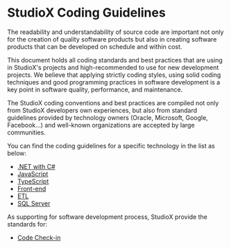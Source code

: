 # StudioX Coding Guidelines

The readability and understandability of source code are important not only for the creation of quality software products but also in creating software products that can be developed on schedule and within cost.

This document holds all coding standards and best practices that are using in StudioX's projects and high-recommended to use for new development projects. We believe that applying strictly coding styles, using solid coding techniques and good programming practices in software development is a key point in software quality, performance, and maintenance.

The StudioX coding conventions and best practices are compiled not only from StudioX developers own experiences, but also from standard guidelines provided by technology owners (Oracle, Microsoft, Google, Facebook...) and well-known organizations are accepted by large communities.

You can find the coding guidelines for a specific technology in the list as below:

* [.NET with C#](dotnet.md)
* [JavaScript](javascript.md)
* [TypeScript](typescript.md)
* [Front-end](front-end.md)
* [ETL](etl.md)
* [SQL Server](sql-server.md)

As supporting for software development process, StudioX provide the standards for:

* [Code Check-in](code-checkin.md)

